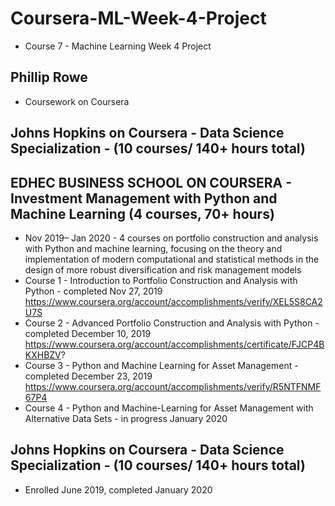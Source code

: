 # Coursera-ML-Week-4-Project
- Course 7 - Machine Learning Week 4 Project  

## Phillip Rowe 
- Coursework on Coursera

## Johns Hopkins on Coursera - Data Science Specialization - (10 courses/ 140+ hours total)
## EDHEC BUSINESS SCHOOL ON COURSERA - Investment Management with Python and Machine Learning (4 courses, 70+ hours)
-	Nov 2019– Jan 2020 -  4 courses on portfolio construction and analysis with Python and machine learning, focusing on the theory and implementation of modern computational and statistical methods in the design of more robust diversification and risk management models
- Course 1 - Introduction to Portfolio Construction and Analysis with Python - completed Nov 27, 2019
https://www.coursera.org/account/accomplishments/verify/XEL5S8CA2U7S
- Course 2 - Advanced Portfolio Construction and Analysis with Python - completed December 10, 2019
https://www.coursera.org/account/accomplishments/certificate/FJCP4BKXHBZV?
- Course 3 - Python and Machine Learning for Asset Management - completed December 23, 2019
https://www.coursera.org/account/accomplishments/verify/R5NTFNMF67P4
- Course 4 - Python and Machine-Learning for Asset Management with Alternative Data Sets - in progress January 2020

## Johns Hopkins on Coursera - Data Science Specialization - (10 courses/ 140+ hours total)
- Enrolled June 2019, completed January 2020
